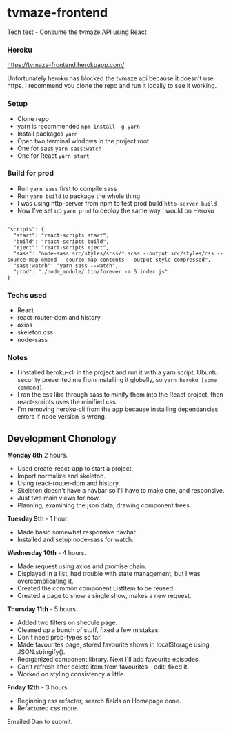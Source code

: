 # tvmaze-frontend
Tech test - Consume the tvmaze API using React

### Heroku
https://tvmaze-frontend.herokuapp.com/

Unfortunately heroku has blocked the tvmaze api because it doesn't use https. I recommend you clone the repo and run it locally to see it working.

### Setup
- Clone repo
- yarn is recommended  ```npm install -g yarn```
- Install packages ```yarn```
- Open two terminal windows in the project root
- One for sass ```yarn sass:watch```
- One for React ```yarn start```

### Build for prod
- Run ```yarn sass``` first to compile sass
- Run ```yarn build``` to package the whole thing
- I was using http-server from npm to test prod build ```http-server build```
- Now I've set up ```yarn prod``` to deploy the same way I would on Heroku

```

"scripts": {
  "start": "react-scripts start",
  "build": "react-scripts build",
  "eject": "react-scripts eject",
  "sass": "node-sass src/styles/scss/*.scss --output src/styles/css --source-map-embed --source-map-contents --output-style compressed",
  "sass:watch": "yarn sass --watch",
  "prod": "./node_module/.bin/forever -m 5 index.js"
}

```

### Techs used
- React
- react-router-dom and history
- axios
- skeleton.css
- node-sass

### Notes
- I installed heroku-cli in the project and run it with a yarn script, Ubuntu security prevented me from installing it globally, so ```yarn heroku [some command]```.
- I ran the css libs through sass to minify them into the React project, then react-scripts uses the minified css.
- I'm removing heroku-cli from the app because installing dependancies errors if node version is wrong.

## Development Chonology

**Monday 8th** 2 hours.
- Used create-react-app to start a project.
- Import normalize and skeleton.
- Using react-router-dom and history.
- Skeleton doesn't have a navbar so I'll have to make one, and responsive.
- Just two main views for now.
- Planning, examining the json data, drawing component trees.

**Tuesday 9th** - 1 hour.
- Made basic somewhat responsive navbar.
- Installed and setup node-sass for watch.

**Wednesday 10th** - 4 hours.
- Made request using axios and promise chain.
- Displayed in a list, had trouble with state management, but I was overcomplicating it.
- Created the common component ListItem to be reused.
- Created a page to show a single show, makes a new request.

**Thursday 11th** - 5 hours.
- Added two filters on shedule page.
- Cleaned up a bunch of stuff, fixed a few mistakes.
- Don't need prop-types so far.
- Made favourites page, stored favourite shows in localStorage using JSON.stringify().
- Reorganized component library. Next I'll add favourite episodes.
- Can't refresh after delete item from favourites - edit: fixed it.
- Worked on styling consistency a little.

**Friday 12th** - 3 hours.
- Beginning css refactor, search fields on Homepage done.
- Refactored css more.

Emailed Dan to submit.
